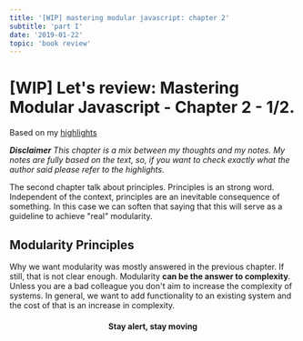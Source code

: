 ```yaml
---
title: '[WIP] mastering modular javascript: chapter 2'
subtitle: 'part I'
date: '2019-01-22'
topic: 'book review'
---
```


# [WIP] Let's review: Mastering Modular Javascript - Chapter 2 - 1/2.

Based on my [highlights](https://github.com/neomaxzero/m-quickreview/blob/master/mastering-modular-js/chapter-02.md)

***Disclaimer**
This chapter is a mix between my thoughts and my notes.
My notes are fully based on the text, so, if you want to check exactly what the author said please refer to the highlights.*

The second chapter talk about principles. Principles is an strong word. Independent of the context, principles are an inevitable consequence of something. In this case we can soften that saying that this will serve as a guideline to achieve "real" modularity.

## Modularity Principles

Why we want modularity was mostly answered in the previous chapter. If still, that is not clear enough. Modularity **can be the answer to complexity**. Unless you are a bad colleague you don't aim to increase the complexity of systems. In general, we want to add functionality to an existing system and the cost of that is an increase in complexity.




<h4 align="center" styles="text-weight: bold">
  Stay alert, stay moving
</h4>
